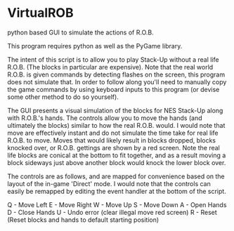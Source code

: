 # VirtualROB
 python based GUI to simulate the actions of R.O.B.

This program requires python as well as the PyGame library.

The intent of this script is to allow you to play Stack-Up without a real life R.O.B. (The blocks in particular are expensive). Note that the real world R.O.B. is given commands by detecting flashes on the screen, this program does not simulate that. In order to follow along you'll need to manually copy the game commands by using keyboard inputs to this program (or devise some other method to do so yourself).

The GUI presents a visual simulation of the blocks for NES Stack-Up along with R.O.B.'s hands. The controls allow you to move the hands (and ultimately the blocks) similar to how the real R.O.B. would. I would note that move are effectively instant and do not simulate the time take for real life R.O.B. to move. Moves that would likely result in blocks dropped, blocks knocked over, or R.O.B. gettings are shown by a red screen. Note the real life blocks are conical at the bottom to fit together, and as a result moving a block sideways just above another block would knock the lower block over.

The controls are as follows, and are mapped for convenience based on the layout of the in-game 'Direct' mode. I would note that the controls can easily be remapped by editing the event handler at the bottom of the script.

Q - Move Left
E - Move Right
W - Move Up
S - Move Down
A - Open Hands
D - Close Hands
U - Undo error (clear illegal move red screen)
R - Reset (Reset blocks and hands to default starting position)

